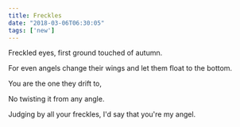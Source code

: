 ```yaml
---
title: Freckles
date: "2018-03-06T06:30:05"
tags: ['new']
---
```


Freckled eyes, first ground touched of autumn.

For even angels change their wings and let them float to the bottom.

You are the one they drift to,

No twisting it from any angle.

Judging by all your freckles, I'd say that you're my angel.